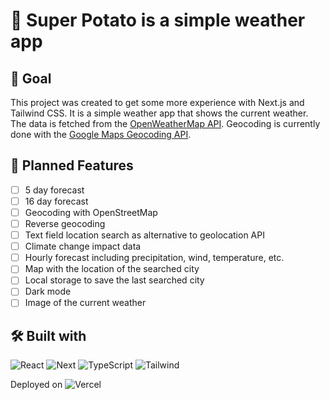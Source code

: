 # 🥔 Super Potato is a simple weather app

## 🎯 Goal

This project was created to get some more experience with Next.js and Tailwind CSS. It is a simple weather app that shows the current weather. The data is fetched from the [OpenWeatherMap API](https://openweathermap.org/api).
Geocoding is currently done with the [Google Maps Geocoding API](https://developers.google.com/maps/documentation/geocoding/overview).

## 📝 Planned Features

- [ ] 5 day forecast
- [ ] 16 day forecast
- [ ] Geocoding with OpenStreetMap
- [ ] Reverse geocoding
- [ ] Text field location search as alternative to geolocation API
- [ ] Climate change impact data
- [ ] Hourly forecast including precipitation, wind, temperature, etc.
- [ ] Map with the location of the searched city
- [ ] Local storage to save the last searched city
- [ ] Dark mode
- [ ] Image of the current weather

## 🛠️ Built with

![React](https://img.shields.io/badge/-React-61DAFB?logo=react&logoColor=white&style=for-the-badge)
![Next](https://img.shields.io/badge/-Next-000000?logo=next.js&logoColor=white&style=for-the-badge)
![TypeScript](https://img.shields.io/badge/-TypeScript-007ACC?logo=typescript&logoColor=white&style=for-the-badge)
![Tailwind](https://img.shields.io/badge/-Tailwind-38B2AC?logo=tailwind-css&logoColor=white&style=for-the-badge)

Deployed on ![Vercel](https://img.shields.io/badge/-Vercel-000000?logo=vercel&logoColor=white&style=for-the-badge)
